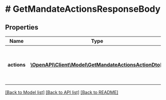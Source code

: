 # # GetMandateActionsResponseBody

## Properties

Name | Type | Description | Notes
------------ | ------------- | ------------- | -------------
**actions** | [**\OpenAPI\Client\Model\GetMandateActionsActionDto[]**](GetMandateActionsActionDto.md) | List of actions for the requested history period. | [optional]

[[Back to Model list]](../../README.md#models) [[Back to API list]](../../README.md#endpoints) [[Back to README]](../../README.md)

